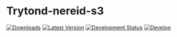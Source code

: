 Trytond-nereid-s3
=================

[![Downloads](https://pypip.in/download/openlabs_nereid_s3/badge.svg)](https://pypi.python.org/pypi/openlabs_nereid_s3/)
[![Latest Version](https://pypip.in/version/openlabs_nereid_s3/badge.svg)](https://pypi.python.org/pypi/openlabs_nereid_s3)
[![Development Status](https://pypip.in/status/openlabs_nereid_s3/badge.svg
)](https://pypi.python.org/pypi/openlabs_nereid_s3)
 [![Develop](https://api.travis-ci.org/openlabs/trytond-nereid-s3.png?branch=develop)](https://travis-ci.org/openlabs/trytond-nereid-s3)
